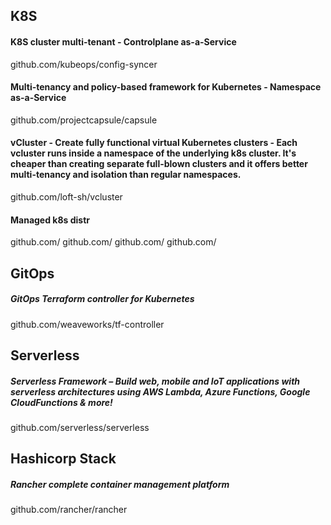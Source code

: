 ## K8S
#### K8S cluster multi-tenant - Controlplane as-a-Service
github.com/kubeops/config-syncer
#### Multi-tenancy and policy-based framework for Kubernetes - Namespace as-a-Service
github.com/projectcapsule/capsule
#### vCluster - Create fully functional virtual Kubernetes clusters - Each vcluster runs inside a namespace of the underlying k8s cluster. It's cheaper than creating separate full-blown clusters and it offers better multi-tenancy and isolation than regular namespaces.
github.com/loft-sh/vcluster
#### Managed k8s distr
github.com/
github.com/
github.com/
github.com/

## GitOps
##### GitOps Terraform controller for Kubernetes
github.com/weaveworks/tf-controller

## Serverless
##### Serverless Framework – Build web, mobile and IoT applications with serverless architectures using AWS Lambda, Azure Functions, Google CloudFunctions & more!
github.com/serverless/serverless

## Hashicorp Stack
##### Rancher complete container management platform
github.com/rancher/rancher

